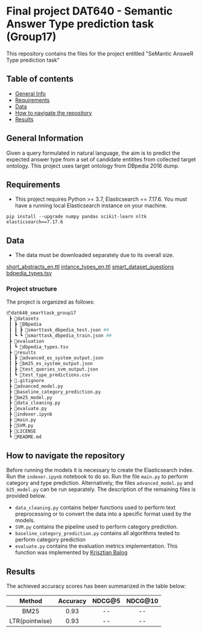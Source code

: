 # Final project DAT640 - Semantic Answer Type prediction task (Group17)

This repository contains the files for the project entitled "SeMantic AnsweR Type prediction task"

## Table of contents


* [General Info](#general-information)
* [Requirements](#requiements)
* [Data](#data)
* [How to navigate the repository](#how-to-navigate-the-repository)
* [Results](#results)



## General Information

Given a query formulated in natural language, the aim is to predict the expected answer type from a set of candidate entitites from collected target ontology. 
This project uses target ontology from DBpedia 2016 dump.


## Requirements

- This project requires Python >= 3.7, Elasticsearch == 7.17.6. You must have a running local Elasticsearch instance on your machine.

```
pip install --upgrade numpy pandas scikit-learn nltk elasticsearch==7.17.6
```

## Data 

- The data must be downloaded separately due to its overall size.

[short_abstracts_en.ttl](http://downloads.dbpedia.org/2016-10/core/short_abstracts_en.ttl.bz2)
[intance_types_en.ttl](http://downloads.dbpedia.org/2016-10/core/instance_types_en.ttl.bz2)
[smart_dataset_questions](https://github.com/smart-task/smart-dataset/tree/master/datasets/DBpedia)
[bdpedia_types.tsv](https://github.com/smart-task/smart-dataset/tree/master/evaluation/dbpedia)

### Project structure

The project is organized as follows:

``` sh
📦dat640_smarttask_group17
 ┣ 📂datasets
 ┃ ┣ 📂DBpedia
 ┃ ┃ ┣ 📜smarttask_dbpedia_test.json ##
 ┃ ┗ ┗ 📜smarttask_dbpedia_train.json ##
 ┣ 📂evaluation
 ┃ ┗ 📜dbpedia_types.tsv
 ┣ 📂results
 ┃ ┣ 📜advanced_es_system_output.json
 ┃ ┣ 📜bm25_es_system_output.json
 ┃ ┣ 📜test_queries_svm_output.json
 ┃ ┗ 📜test_type_predictions.csv
 ┣ 📜.gitignore
 ┣ 📜advanced_model.py
 ┣ 📜baseline_category_prediction.py
 ┣ 📜bm25_model.py
 ┣ 📜data_cleaning.py 
 ┣ 📜evaluate.py
 ┣ 📜indexer.ipynb
 ┣ 📜main.py
 ┣ 📜SVM.py
 ┣ 📜LICENSE
 ┗ 📜README.md

```

## How to navigate the repository

Before running the models it is necessary to create the Elasticsearch index. Run the `indexer.ipynb` notebook to do so. 
Run the file `main.py` to perform category and type prediction. Alternatively, the files `advanced_model.py` and `b25_model.py` can be run separately.
The description of the remaining files is provided below.

-  `data_cleaning.py` contains helper functions used to perform text preprocessing or to convert the data into a specific format used by the models.
-  `SVM.py` contains the pipeline used to perform category prediction.
-  `baseline_category_prediction.py` contains all algorithms tested to perform category prediction
-  `evaluate.py` contains the evaluation metrics implementation. This function was implemented by [Krisztian Balog](https://github.com/smart-task/smart-dataset/blob/master/evaluation/dbpedia/evaluate.py)

## Results

The achieved accuracy scores has been summarized in the table below:

|     Method      | Accuracy | NDCG@5 | NDCG@10 |
|:---------------:|:--------:|:------:|:-------:|
|    BM25         |   0.93   |   --   |    --   |
| LTR(pointwise)  |   0.93   |   --   |    --   |


